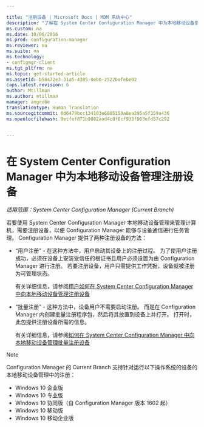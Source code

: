```yaml
---

title: "注册设备 | Microsoft Docs | MDM 系统中心"
description: "了解在 System Center Configuration Manager 中为本地移动设备管理注册设备的方法。"
ms.custom: na
ms.date: 10/06/2016
ms.prod: configuration-manager
ms.reviewer: na
ms.suite: na
ms.technology:
- configmgr-client
ms.tgt_pltfrm: na
ms.topic: get-started-article
ms.assetid: b58472e3-31a5-4305-8eb6-2522befebe02
caps.latest.revision: 6
author: Mtillman
ms.author: mtillman
manager: angrobe
translationtype: Human Translation
ms.sourcegitcommit: 0d6479bcc134103e6005159a8ea295a5f359a436
ms.openlocfilehash: 9ecfef871b9082aad4c8f0cf933f963efd57c292


---
```

# <a name="enroll-devices-for-on-premises-mobile-device-management-in-system-center-configuration-manager"></a>在 System Center Configuration Manager 中为本地移动设备管理注册设备

*适用范围：System Center Configuration Manager (Current Branch)*

若要使用 System Center Configuration Manager 本地移动设备管理来管理计算机，需要注册设备，以便 Configuration Manager 能够与设备通信进行任务管理。 Configuration Manager 提供了两种注册设备的方法：  

-   “用户注册” - 在这种方法中，用户启动其设备上的注册过程。 为了使用户注册成功，必须在设备上安装受信任的根证书且用户必须设置为由 Configuration Manager 进行注册。  若要注册设备，用户只需提供工作凭据，设备就被注册为可管理状态。  

     有关详细信息，请参阅[用户如何在 System Center Configuration Manager 中向本地移动设备管理注册设备](../../mdm/deploy-use/user-enroll-devices-on-premises-mdm.md)  

-   “批量注册” - 这种方法中，设备用户不需要启动注册。 而是在 Configuration Manager 内创建批量注册程序包，然后将其放置到设备上并打开。 打开时，此包提供注册设备所需的信息。  

     有关详细信息，请参阅[如何在 System Center Configuration Manager 中向本地移动设备管理批量注册设备](../../mdm/deploy-use/bulk-enroll-devices-on-premises-mdm.md)  

 > [!NOTE]  
>  Configuration Manager 的 Current Branch 支持针对运行以下操作系统的设备的本地移动设备管理中的注册：  
>   
>  -   Windows 10 企业版  
> -   Windows 10 专业版  
> -   Windows 10 协同版（自 Configuration Manager 版本 1602 起）  
> -   Windows 10 移动版  
> -   Windows 10 移动企业版   



<!--HONumber=Dec16_HO3-->


